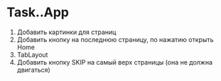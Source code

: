 # Task..App
1. Добавить картинки для страниц
2. Добавить кнопку на последнюю страницу, по нажатию открыть Home
3. TabLayout
4. Добавить кнопку SKIP на самый верх страницы (она не должна двигаться)
